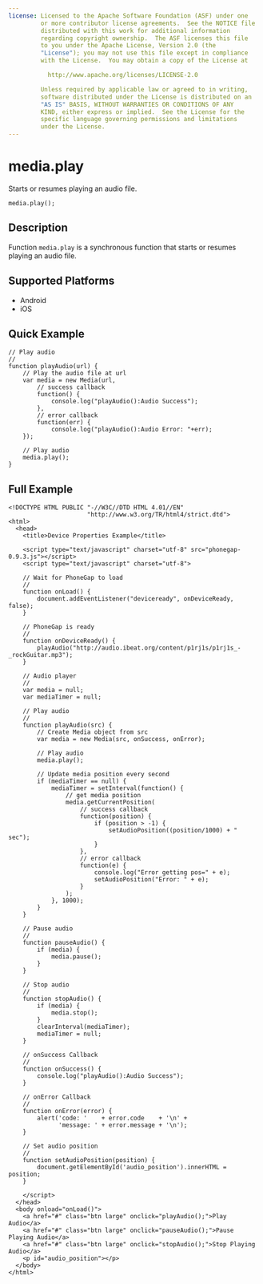 ```yaml
---
license: Licensed to the Apache Software Foundation (ASF) under one
         or more contributor license agreements.  See the NOTICE file
         distributed with this work for additional information
         regarding copyright ownership.  The ASF licenses this file
         to you under the Apache License, Version 2.0 (the
         "License"); you may not use this file except in compliance
         with the License.  You may obtain a copy of the License at

           http://www.apache.org/licenses/LICENSE-2.0

         Unless required by applicable law or agreed to in writing,
         software distributed under the License is distributed on an
         "AS IS" BASIS, WITHOUT WARRANTIES OR CONDITIONS OF ANY
         KIND, either express or implied.  See the License for the
         specific language governing permissions and limitations
         under the License.
---
```


media.play
==========

Starts or resumes playing an audio file.

    media.play();


Description
-----------

Function `media.play` is a synchronous function that starts or resumes playing an audio file.

Supported Platforms
-------------------

- Android
- iOS
    
Quick Example
-------------

    // Play audio
    //
    function playAudio(url) {
        // Play the audio file at url
        var media = new Media(url,
            // success callback
            function() {
                console.log("playAudio():Audio Success");
            },
            // error callback
            function(err) {
                console.log("playAudio():Audio Error: "+err);
        });

        // Play audio
        media.play();
    }


Full Example
------------

    <!DOCTYPE HTML PUBLIC "-//W3C//DTD HTML 4.01//EN"
                          "http://www.w3.org/TR/html4/strict.dtd">
    <html>
      <head>
        <title>Device Properties Example</title>

        <script type="text/javascript" charset="utf-8" src="phonegap-0.9.3.js"></script>
        <script type="text/javascript" charset="utf-8">

        // Wait for PhoneGap to load
        //
        function onLoad() {
            document.addEventListener("deviceready", onDeviceReady, false);
        }

        // PhoneGap is ready
        //
        function onDeviceReady() {
            playAudio("http://audio.ibeat.org/content/p1rj1s/p1rj1s_-_rockGuitar.mp3");
        }
    
        // Audio player
        //
        var media = null;
        var mediaTimer = null;

        // Play audio
        //
        function playAudio(src) {
            // Create Media object from src
            var media = new Media(src, onSuccess, onError);

            // Play audio
            media.play();

            // Update media position every second
            if (mediaTimer == null) {
                mediaTimer = setInterval(function() {
                    // get media position
                    media.getCurrentPosition(
                        // success callback
                        function(position) {
                            if (position > -1) {
                                setAudioPosition((position/1000) + " sec");
                            }
                        },
                        // error callback
                        function(e) {
                            console.log("Error getting pos=" + e);
                            setAudioPosition("Error: " + e);
                        }
                    );
                }, 1000);
            }
        }

        // Pause audio
        // 
        function pauseAudio() {
            if (media) {
                media.pause();
            }
        }

        // Stop audio
        // 
        function stopAudio() {
            if (media) {
                media.stop();
            }
            clearInterval(mediaTimer);
            mediaTimer = null;
        }

        // onSuccess Callback
        //
        function onSuccess() {
            console.log("playAudio():Audio Success");
        }
    
        // onError Callback 
        //
        function onError(error) {
            alert('code: '    + error.code    + '\n' + 
                  'message: ' + error.message + '\n');
        }

        // Set audio position
        // 
        function setAudioPosition(position) {
            document.getElementById('audio_position').innerHTML = position;
        }

        </script>
      </head>
      <body onload="onLoad()">
        <a href="#" class="btn large" onclick="playAudio();">Play Audio</a>
        <a href="#" class="btn large" onclick="pauseAudio();">Pause Playing Audio</a>
        <a href="#" class="btn large" onclick="stopAudio();">Stop Playing Audio</a>
        <p id="audio_position"></p>
      </body>
    </html>
